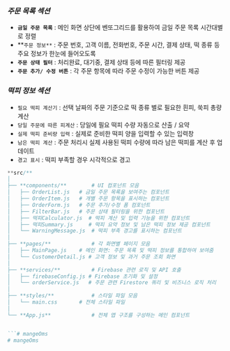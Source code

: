 ### ***주문 목록 섹션***

- **`금일 주문 목록`** : 메인 화면 상단에 벤또그리드를 활용하여 금일 주문 목록 시간대별로 정렬
- **`주문 정보**` : 주문 번호, 고객 이름, 전화번호, 주문 시간, 결제 상태, 떡 종류 등 주요 정보가 한눈에 들어오도록
- **`주문 상태 필터`** :  처리완료, 대기중, 결제 상태 등에 따른 필터링 제공
- **`주문 추가/ 수정 버튼`** : 각 주문 항목에 따라 주문 수정이 가능한 버튼 제공

### *떡피 정보 섹션*

- `필요 떡피 계산기` : 선택 날짜의 주문 기준으로 떡 종류 별로 필요한 흰피, 쑥피 총량 계산
- `당일 주문에 따른 피계산` : 당일에 필요 떡피 수량 자동으로 산출 / 요약
- `실제 떡피 준비량 입력` : 실제로 준비한 떡피 양을 입력할 수 있는 입력창
- `남은 떡피 계산` : 주문 처리시 실제 사용된 떡피 수량에 따라 남은 떡피를 계산 후 업데이트
- `경고 표시` : 떡피 부족할 경우 시각적으로 경고

```jsx
**src/**
│
├── **components/**        # UI 컴포넌트 모음
│   ├── OrderList.js   # 금일 주문 목록을 보여주는 컴포넌트
│   ├── OrderItem.js   # 개별 주문 항목을 표시하는 컴포넌트
│   ├── OrderForm.js   # 주문 추가/수정 폼 컴포넌트
│   ├── FilterBar.js   # 주문 상태 필터링을 위한 컴포넌트
│   ├── 떡피Calculator.js  # 떡피 계산 및 입력 기능을 위한 컴포넌트
│   ├── 떡피Summary.js     # 떡피 요약 정보 및 남은 떡피 정보 제공 컴포넌트
│   └── WarningMessage.js  # 떡피 부족 경고를 표시하는 컴포넌트
│
├── **pages/**             # 각 화면별 페이지 모음
│   ├── MainPage.js    # 메인 화면: 주문 목록 및 떡피 정보를 통합하여 보여줌
│   └── CustomerDetail.js # 고객 정보 및 과거 주문 조회 화면
│
├── **services/**          # Firebase 관련 로직 및 API 호출
│   ├── firebaseConfig.js # Firebase 초기화 및 설정
│   └── orderService.js   # 주문 관련 Firestore 쿼리 및 비즈니스 로직 처리
│
├── **styles/**            # 스타일 파일 모음
│   └── main.css       # 전체 스타일 파일
│
└── **App.js**             # 전체 앱 구조를 구성하는 메인 컴포넌트


```# mangeOms
# mangeOms
